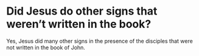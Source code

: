 # Did Jesus do other signs that weren’t written in the book?

Yes, Jesus did many other signs in the presence of the disciples that were not written in the book of John.

